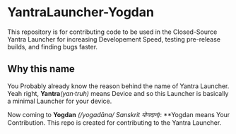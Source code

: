 # YantraLauncher-Yogdan
This repository is for contributing code to be used in the Closed-Source Yantra Launcher for increasing Developement Speed, testing pre-release builds, and finding bugs faster.

## Why this name
You Probably already know the reason behind the name of Yantra Launcher. Yeah right, **Yantra**_(yan·truh)_ means Device and so this Launcher is basically a minimal Launcher for your device.

Now coming to **Yogdan** _(/yogadāna/ Sanskrit योगदान)_: **Yogdan means Your Contribution. This repo is created for contributing to the Yantra Launcher.
